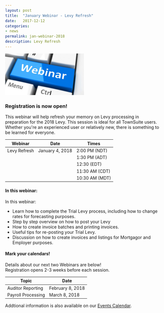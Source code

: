 ```yaml
---
layout: post
title:  "January Webinar - Levy Refresh"
date:   2017-12-12
categories:
- news
permalink: jan-webinar-2018
description: Levy Refresh
---
```


![Webinar](/images/webinar.png "Webinar")


### **Registration is now open!** 

This webinar will help refresh your memory on Levy processing in preparation for the 2018 Levy. This session is ideal for all TownSuite users. Whether you're an experienced user or relatively new, there is something to be learned for everyone.


| Webinar | Date | Times |
| ---- | ---- | ---- |
| Levy Refresh | January 4, 2018 | 2:00 PM (NDT) |
| | | 1:30 PM (ADT) |
| | | 12:30 (EDT) |
| | | 11:30 AM (CDT) |
| | | 10:30 AM (MDT) |

#### **In this webinar:**  

In this webinar:

- Learn how to complete the Trial Levy process, including how to change rates for forecasting purposes.
- Step by step overview on how to post your Levy
- How to create invoice batches and printing invoices.
- Useful tips for re-posting your Trial Levy.
- Discussion on how to create invoices and listings for Mortgagor and Employer purposes.

#### **Mark your calendars!**

Details about our next two Webinars are below!  
Registration opens 2-3 weeks before each session.

| Topic | Date |
| ---- | ---- |
| Auditor Reporting | February 8, 2018 |
| Payroll Processing | March 8, 2018 |

Addtional information is also available on our [Events Calendar](https://townsuite.com/events).

